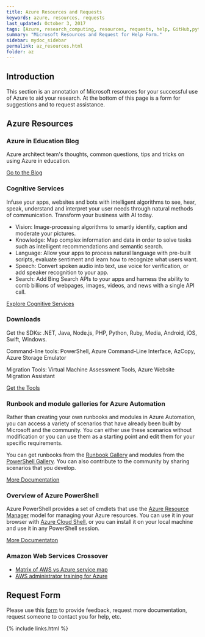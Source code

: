 ```yaml
---
title: Azure Resources and Requests 
keywords: azure, resources, requests
last_updated: October 3, 2017
tags: [Azure, research_computing, resources, requests, help, GitHub,python, ruby,iOS, android]
summary: "Microsoft Resources and Request for Help Form." 
sidebar: mydoc_sidebar
permalink: az_resources.html
folder: az
---
```


## Introduction
This section is an annotation of Microsoft resources for your successful use of Azure to aid your research.  At the bottom of this page is a form for suggestions and to request assistance.

## Azure Resources
### Azure in Education Blog
Azure architect team's thoughts, common questions, tips and tricks on using Azure in education.  

[Go to the Blog](https://blogs.msdn.microsoft.com/azureedu/)

### Cognitive Services
Infuse your apps, websites and bots with intelligent algorithms to see, hear, speak, understand and interpret your user needs through natural methods of communication. Transform your business with AI today.

- Vision: Image-processing algorithms to smartly identify, caption and moderate your pictures.
- Knowledge: Map complex information and data in order to solve tasks such as intelligent recommendations and semantic search.
- Language: Allow your apps to process natural language with pre-built scripts, evaluate sentiment and learn how to recognize what users want.
- Speech: Convert spoken audio into text, use voice for verification, or add speaker recognition to your app.
- Search: Add Bing Search APIs to your apps and harness the ability to comb billions of webpages, images, videos, and news with a single API call.

[Explore Cognitive Services](https://azure.microsoft.com/en-us/services/cognitive-services/)

### Downloads
Get the SDKs: .NET, Java, Node.js, PHP, Python, Ruby, Media, Android, iOS, Swift, Windows.

Command-line tools: PowerShell, Azure Command-Line Interface, AzCopy, Azure Storage Emulator

Migration Tools:  Virtual Machine Assessment Tools, Azure Website Migration Assistant

[Get the Tools](https://azure.microsoft.com/en-us/downloads/)

### Runbook and module galleries for Azure Automation
Rather than creating your own runbooks and modules in Azure Automation, you can access a variety of scenarios that have already been built by Microsoft and the community. You can either use these scenarios without modification or you can use them as a starting point and edit them for your specific requirements.

You can get runbooks from the [Runbook Gallery](https://docs.microsoft.com/en-us/azure/automation/automation-runbook-gallery#runbooks-in-runbook-gallery) and modules from the [PowerShell Gallery](https://docs.microsoft.com/en-us/azure/automation/automation-runbook-gallery#modules-in-powerShell-gallery). You can also contribute to the community by sharing scenarios that you develop.

[More Documentation](https://docs.microsoft.com/en-us/azure/automation/automation-runbook-gallery)

### Overview of Azure PowerShell
Azure PowerShell provides a set of cmdlets that use the [Azure Resource Manager](https://docs.microsoft.com/en-us/azure/azure-resource-manager/resource-group-overview) model for managing your Azure resources. You can use it in your browser with [Azure Cloud Shell](https://docs.microsoft.com/en-us/azure/cloud-shell/overview), or you can install it on your local machine and use it in any PowerShell session.

[More Documentaton](https://docs.microsoft.com/en-us/powershell/azure/overview?view=azurermps-4.4.0&viewFallbackFrom=azurermps-4.3.1)

### Amazon Web Services Crossover
- [Matrix of AWS vs Azure service map](http://docs.microsoft.com/en-us/azure/architecture/aws-professional/services)
- [AWS administrator training for Azure](https://openedx.microsoft.com/courses/course-v1:Microsoft+AZURE213x+2017_T3/about)

## Request Form
Please use this [form](https://forms.office.com/Pages/ResponsePage.aspx?id=v4j5cvGGr0GRqy180BHbRxLOqWUi_fJItLLsEfSA7I9UQzk5TVNQMThJRUJQMk00Wk1BWE9CMENCMC4u) to provide feedback, request more documentation, request someone to contact you for help, etc.


{% include links.html %}
